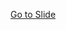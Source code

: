 <a href="https://johnkwong.github.io/p_embedding-a-machine-learning-model-into-a-web-app/#/">Go to Slide</a>
